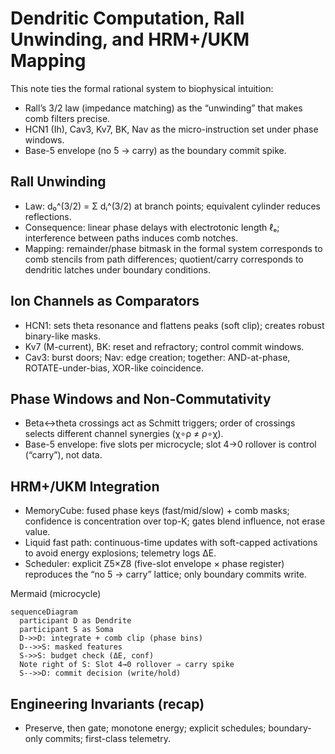 # Dendritic Computation, Rall Unwinding, and HRM+/UKM Mapping

This note ties the formal rational system to biophysical intuition:
- Rall’s 3/2 law (impedance matching) as the “unwinding” that makes comb filters precise.
- HCN1 (Ih), Cav3, Kv7, BK, Nav as the micro-instruction set under phase windows.
- Base-5 envelope (no 5 → carry) as the boundary commit spike.

## Rall Unwinding
- Law: d₀^(3/2) = Σ dᵢ^(3/2) at branch points; equivalent cylinder reduces reflections.
- Consequence: linear phase delays with electrotonic length ℓₑ; interference between paths induces comb notches.
- Mapping: remainder/phase bitmask in the formal system corresponds to comb stencils from path differences; quotient/carry corresponds to dendritic latches under boundary conditions.

## Ion Channels as Comparators
- HCN1: sets theta resonance and flattens peaks (soft clip); creates robust binary-like masks.
- Kv7 (M-current), BK: reset and refractory; control commit windows.
- Cav3: burst doors; Nav: edge creation; together: AND-at-phase, ROTATE-under-bias, XOR-like coincidence.

## Phase Windows and Non-Commutativity
- Beta↔theta crossings act as Schmitt triggers; order of crossings selects different channel synergies (χ∘ρ ≠ ρ∘χ).
- Base-5 envelope: five slots per microcycle; slot 4→0 rollover is control (“carry”), not data.

## HRM+/UKM Integration
- MemoryCube: fused phase keys (fast/mid/slow) + comb masks; confidence is concentration over top-K; gates blend influence, not erase value.
- Liquid fast path: continuous-time updates with soft-capped activations to avoid energy explosions; telemetry logs ΔE.
- Scheduler: explicit Z5×Z8 (five-slot envelope × phase register) reproduces the “no 5 → carry” lattice; only boundary commits write.

Mermaid (microcycle)
```mermaid
sequenceDiagram
  participant D as Dendrite
  participant S as Soma
  D->>D: integrate + comb clip (phase bins)
  D-->>S: masked features
  S->>S: budget check (ΔE, conf)
  Note right of S: Slot 4→0 rollover ⇒ carry spike
  S-->>D: commit decision (write/hold)
```

## Engineering Invariants (recap)
- Preserve, then gate; monotone energy; explicit schedules; boundary-only commits; first-class telemetry.
